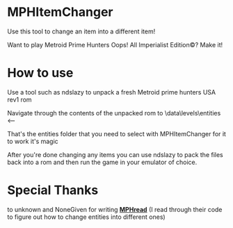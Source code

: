 # MPHItemChanger

Use this tool to change an item into a different item!

Want to play Metroid Prime Hunters Oops! All Imperialist Edition©? Make it!

# How to use

Use a tool such as ndslazy to unpack a fresh Metroid prime hunters USA rev1 rom

Navigate through the contents of the unpacked rom to \data\levels\entities <--

That's the entities folder that you need to select with MPHItemChanger for it to work it's magic

After you're done changing any items you can use ndslazy to pack the files back into a rom and then run the game in your emulator of choice.

# Special Thanks

to unknown and NoneGiven for writing **[MPHread](https://github.com/NoneGiven/MphRead)** (I read through their code to figure out how to change entities into different ones)
